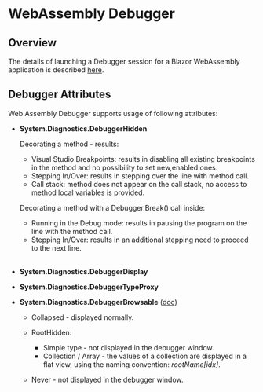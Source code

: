 # WebAssembly Debugger

## Overview

The details of launching a Debugger session for a Blazor WebAssembly application is described [here](https://learn.microsoft.com/en-us/aspnet/core/blazor/debug?view=aspnetcore-6.0&tabs=visual-studio).

## Debugger Attributes
Web Assembly Debugger supports usage of following attributes:
- __System.Diagnostics.DebuggerHidden__

  Decorating a method - results:
  - Visual Studio Breakpoints: results in disabling all existing breakpoints in the method and no possibility to set new,enabled ones.
  - Stepping In/Over: results in stepping over the line with method call.
  - Call stack: method does not appear on the call stack, no access to method local variables is provided.

  Decorating a method with a Debugger.Break() call inside:
  - Running in the Debug mode: results in pausing the program on the line with the method call.
  - Stepping In/Over: results in an additional stepping need to proceed to the next line.<br><br>
- __System.Diagnostics.DebuggerDisplay__
- __System.Diagnostics.DebuggerTypeProxy__
- __System.Diagnostics.DebuggerBrowsable__ ([doc](https://learn.microsoft.com/en-us/dotnet/api/system.diagnostics.debuggerbrowsableattribute?view=net-6.0))
   - Collapsed - displayed normally.
   - RootHidden:
      - Simple type - not displayed in the debugger window.
      - Collection / Array - the values of a collection are displayed in a flat view, using  the naming convention: *rootName[idx]*.

   - Never - not displayed in the debugger window.

